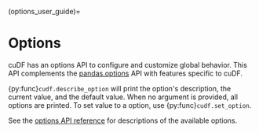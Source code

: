 (options_user_guide)=

# Options

cuDF has an options API to configure and customize global behavior.
This API complements the [pandas.options](https://pandas.pydata.org/docs/user_guide/options.html) API with features specific to cuDF.

{py:func}`cudf.describe_option` will print the option's description,
the current value, and the default value.
When no argument is provided,
all options are printed.
To set value to a option, use {py:func}`cudf.set_option`.

See the [options API reference](api.options) for descriptions of the available options.
